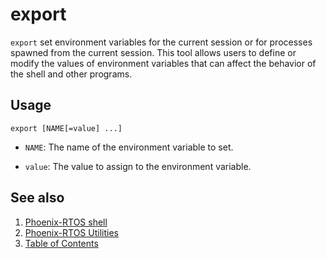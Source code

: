 # export

`export` set environment variables for the current session or for processes spawned from the current session.
This tool allows users to define or modify the values of environment variables that can affect the behavior of the shell
and other programs.

## Usage

```text
export [NAME[=value] ...]
```

- `NAME`: The name of the environment variable to set.

- `value`: The value to assign to the environment variable.

## See also

1. [Phoenix-RTOS shell](../psh.md)
2. [Phoenix-RTOS Utilities](../README.md)
3. [Table of Contents](../../README.md)
